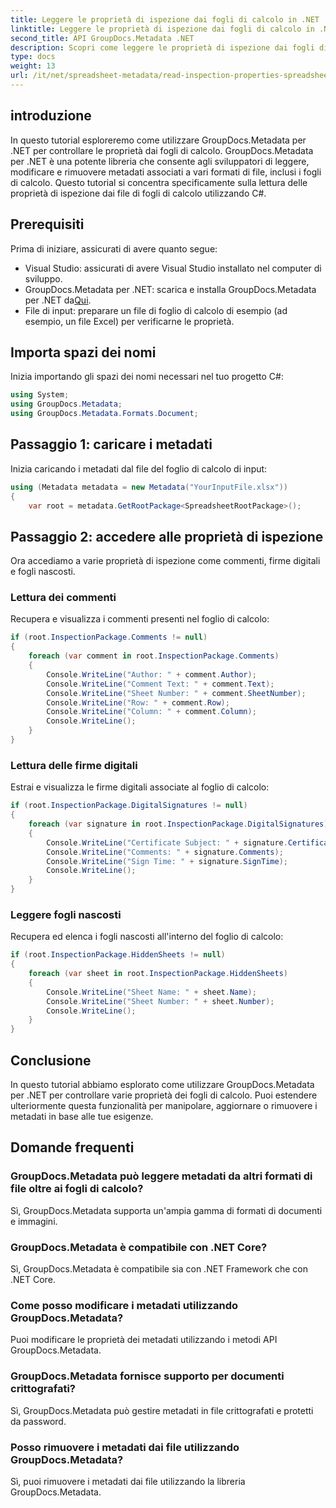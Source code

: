 ```yaml
---
title: Leggere le proprietà di ispezione dai fogli di calcolo in .NET
linktitle: Leggere le proprietà di ispezione dai fogli di calcolo in .NET
second_title: API GroupDocs.Metadata .NET
description: Scopri come leggere le proprietà di ispezione dai fogli di calcolo utilizzando GroupDocs.Metadata per .NET. Accedi facilmente a commenti, firme digitali e fogli nascosti.
type: docs
weight: 13
url: /it/net/spreadsheet-metadata/read-inspection-properties-spreadsheets/
---
```

## introduzione
In questo tutorial esploreremo come utilizzare GroupDocs.Metadata per .NET per controllare le proprietà dai fogli di calcolo. GroupDocs.Metadata per .NET è una potente libreria che consente agli sviluppatori di leggere, modificare e rimuovere metadati associati a vari formati di file, inclusi i fogli di calcolo. Questo tutorial si concentra specificamente sulla lettura delle proprietà di ispezione dai file di fogli di calcolo utilizzando C#.
## Prerequisiti
Prima di iniziare, assicurati di avere quanto segue:
- Visual Studio: assicurati di avere Visual Studio installato nel computer di sviluppo.
-  GroupDocs.Metadata per .NET: scarica e installa GroupDocs.Metadata per .NET da[Qui](https://releases.groupdocs.com/metadata/net/).
- File di input: preparare un file di foglio di calcolo di esempio (ad esempio, un file Excel) per verificarne le proprietà.

## Importa spazi dei nomi
Inizia importando gli spazi dei nomi necessari nel tuo progetto C#:
```csharp
using System;
using GroupDocs.Metadata;
using GroupDocs.Metadata.Formats.Document;
```
## Passaggio 1: caricare i metadati
Inizia caricando i metadati dal file del foglio di calcolo di input:
```csharp
using (Metadata metadata = new Metadata("YourInputFile.xlsx"))
{
    var root = metadata.GetRootPackage<SpreadsheetRootPackage>();
```
## Passaggio 2: accedere alle proprietà di ispezione
Ora accediamo a varie proprietà di ispezione come commenti, firme digitali e fogli nascosti.
### Lettura dei commenti
Recupera e visualizza i commenti presenti nel foglio di calcolo:
```csharp
if (root.InspectionPackage.Comments != null)
{
    foreach (var comment in root.InspectionPackage.Comments)
    {
        Console.WriteLine("Author: " + comment.Author);
        Console.WriteLine("Comment Text: " + comment.Text);
        Console.WriteLine("Sheet Number: " + comment.SheetNumber);
        Console.WriteLine("Row: " + comment.Row);
        Console.WriteLine("Column: " + comment.Column);
        Console.WriteLine();
    }
}
```
### Lettura delle firme digitali
Estrai e visualizza le firme digitali associate al foglio di calcolo:
```csharp
if (root.InspectionPackage.DigitalSignatures != null)
{
    foreach (var signature in root.InspectionPackage.DigitalSignatures)
    {
        Console.WriteLine("Certificate Subject: " + signature.CertificateSubject);
        Console.WriteLine("Comments: " + signature.Comments);
        Console.WriteLine("Sign Time: " + signature.SignTime);
        Console.WriteLine();
    }
}
```
### Leggere fogli nascosti
Recupera ed elenca i fogli nascosti all'interno del foglio di calcolo:
```csharp
if (root.InspectionPackage.HiddenSheets != null)
{
    foreach (var sheet in root.InspectionPackage.HiddenSheets)
    {
        Console.WriteLine("Sheet Name: " + sheet.Name);
        Console.WriteLine("Sheet Number: " + sheet.Number);
        Console.WriteLine();
    }
}
```

## Conclusione
In questo tutorial abbiamo esplorato come utilizzare GroupDocs.Metadata per .NET per controllare varie proprietà dei fogli di calcolo. Puoi estendere ulteriormente questa funzionalità per manipolare, aggiornare o rimuovere i metadati in base alle tue esigenze.

## Domande frequenti
### GroupDocs.Metadata può leggere metadati da altri formati di file oltre ai fogli di calcolo?
Sì, GroupDocs.Metadata supporta un'ampia gamma di formati di documenti e immagini.
### GroupDocs.Metadata è compatibile con .NET Core?
Sì, GroupDocs.Metadata è compatibile sia con .NET Framework che con .NET Core.
### Come posso modificare i metadati utilizzando GroupDocs.Metadata?
Puoi modificare le proprietà dei metadati utilizzando i metodi API GroupDocs.Metadata.
### GroupDocs.Metadata fornisce supporto per documenti crittografati?
Sì, GroupDocs.Metadata può gestire metadati in file crittografati e protetti da password.
### Posso rimuovere i metadati dai file utilizzando GroupDocs.Metadata?
Sì, puoi rimuovere i metadati dai file utilizzando la libreria GroupDocs.Metadata.
